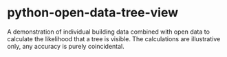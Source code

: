 # python-open-data-tree-view
A demonstration of individual building data combined with open data to calculate the likelihood that a tree is visible. The calculations are illustrative only, any accuracy is purely coincidental. 
